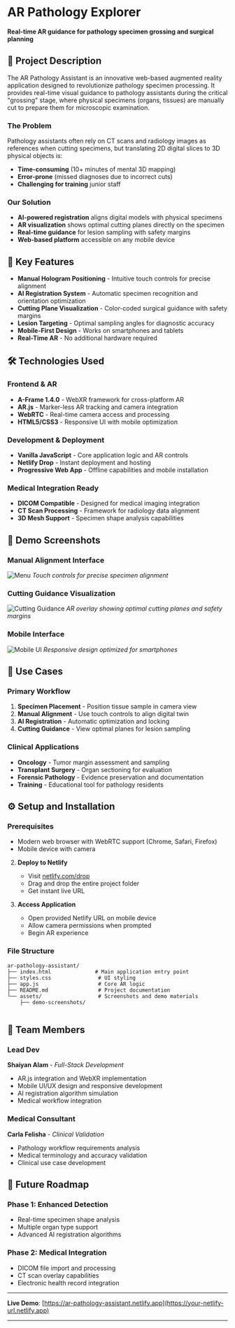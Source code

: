 # AR Pathology Explorer

**Real-time AR guidance for pathology specimen grossing and surgical planning**

## 🔬 Project Description

The AR Pathology Assistant is an innovative web-based augmented reality application designed to revolutionize pathology specimen processing. It provides real-time visual guidance to pathology assistants during the critical "grossing" stage, where physical specimens (organs, tissues) are manually cut to prepare them for microscopic examination.

### The Problem
Pathology assistants often rely on CT scans and radiology images as references when cutting specimens, but translating 2D digital slices to 3D physical objects is:
- **Time-consuming** (10+ minutes of mental 3D mapping)
- **Error-prone** (missed diagnoses due to incorrect cuts)
- **Challenging for training** junior staff

### Our Solution
- **AI-powered registration** aligns digital models with physical specimens
- **AR visualization** shows optimal cutting planes directly on the specimen
- **Real-time guidance** for lesion sampling with safety margins
- **Web-based platform** accessible on any mobile device

## 🚀 Key Features

- **Manual Hologram Positioning** - Intuitive touch controls for precise alignment
- **AI Registration System** - Automatic specimen recognition and orientation optimization
- **Cutting Plane Visualization** - Color-coded surgical guidance with safety margins
- **Lesion Targeting** - Optimal sampling angles for diagnostic accuracy
- **Mobile-First Design** - Works on smartphones and tablets
- **Real-Time AR** - No additional hardware required

## 🛠 Technologies Used

### Frontend & AR
- **A-Frame 1.4.0** - WebXR framework for cross-platform AR
- **AR.js** - Marker-less AR tracking and camera integration
- **WebRTC** - Real-time camera access and processing
- **HTML5/CSS3** - Responsive UI with mobile optimization

### Development & Deployment
- **Vanilla JavaScript** - Core application logic and AR controls
- **Netlify Drop** - Instant deployment and hosting
- **Progressive Web App** - Offline capabilities and mobile installation

### Medical Integration Ready
- **DICOM Compatible** - Designed for medical imaging integration
- **CT Scan Processing** - Framework for radiology data alignment
- **3D Mesh Support** - Specimen shape analysis capabilities

## 📱 Demo Screenshots

### Manual Alignment Interface
![Menu](./assets/AI%20Registration.jpg)
*Touch controls for precise specimen alignment*

### Cutting Guidance Visualization
![Cutting Guidance](https://via.placeholder.com/600x400/ff0000/FFFFFF?text=Optimal+Cut+Angle+Visualization)
*AR overlay showing optimal cutting planes and safety margins*

### Mobile Interface
![Mobile UI](https://via.placeholder.com/300x600/007AFF/FFFFFF?text=Mobile+AR+Interface)
*Responsive design optimized for smartphones*

## 🏥 Use Cases

### Primary Workflow
1. **Specimen Placement** - Position tissue sample in camera view
2. **Manual Alignment** - Use touch controls to align digital twin
3. **AI Registration** - Automatic optimization and locking
4. **Cutting Guidance** - View optimal planes for lesion sampling

### Clinical Applications
- **Oncology** - Tumor margin assessment and sampling
- **Transplant Surgery** - Organ sectioning for evaluation
- **Forensic Pathology** - Evidence preservation and documentation
- **Training** - Educational tool for pathology residents

## ⚙️ Setup and Installation

### Prerequisites
- Modern web browser with WebRTC support (Chrome, Safari, Firefox)
- Mobile device with camera 


2. **Deploy to Netlify**
   - Visit [netlify.com/drop](https://app.netlify.com/drop)
   - Drag and drop the entire project folder
   - Get instant live URL

3. **Access Application**
   - Open provided Netlify URL on mobile device
   - Allow camera permissions when prompted
   - Begin AR experience


### File Structure
```
ar-pathology-assistant/
├── index.html              # Main application entry point
├── styles.css               # UI styling 
├── app.js                   # Core AR logic 
├── README.md                # Project documentation
└── assets/                  # Screenshots and demo materials
    ├── demo-screenshots/
   
```

## 👥 Team Members

### **Lead Dev**
**Shaiyan Alam** - *Full-Stack Development*
- AR.js integration and WebXR implementation
- Mobile UI/UX design and responsive development
- AI registration algorithm simulation
- Medical workflow integration

### **Medical Consultant**
**Carla Felisha** - *Clinical Validation*
- Pathology workflow requirements analysis
- Medical terminology and accuracy validation
- Clinical use case development



## 🔮 Future Roadmap

### Phase 1: Enhanced Detection
- Real-time specimen shape analysis
- Multiple organ type support
- Advanced AI registration algorithms

### Phase 2: Medical Integration
- DICOM file import and processing
- CT scan overlay capabilities
- Electronic health record integration

---

**Live Demo**: [https://ar-pathology-assistant.netlify.app](https://your-netlify-url.netlify.app)


---
